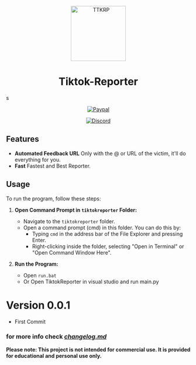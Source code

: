 <p align="center"><a href="https://github.com/Sneezedip/Tiktok-Reporter"><img src="https://static.vecteezy.com/system/resources/previews/024/273/794/non_2x/tiktok-logo-transparent-free-png.png" alt="TTKRP" height="150"/></a></p>
<h1 align="center">Tiktok-Reporter</h1>s

<div align="center">

[![Paypal](https://img.shields.io/badge/PayPal-Donate-blue.svg?logo=PayPal)](https://paypal.me/sneezedip)

[![Discord](https://img.shields.io/discord/1107726482224197642?label=discord&color=9089DA&logo=discord&style=for-the-badge)](https://discord.gg/nAa5PyxubF)

</div>

## Features

- **Automated Feedback URL** Only with the @ or URL of the victim, it'll do everything for you.
- **Fast** Fastest and Best Reporter.

## Usage

To run the program, follow these steps:


1. **Open Command Prompt in `tiktokreporter` Folder:**
   - Navigate to the `tiktokreporter` folder.
   - Open a command prompt (cmd) in this folder. You can do this by:
     - Typing `cmd` in the address bar of the File Explorer and pressing Enter.
     - Right-clicking inside the folder, selecting "Open in Terminal" or "Open Command Window Here".

2. **Run the Program:**
   - Open `run.bat`
   - Or Open TiktokReporter in visual studio and run main.py

# Version 0.0.1
   - First Commit
      
      
### for more info check [*changelog.md*](https://github.com/Sneezedip/Tiktok-Reporter/blob/main/changelog.MD)

**Please note: This project is not intended for commercial use. It is provided for educational and personal use only.**
